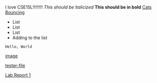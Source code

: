 
I love CSE15L!!!!!!!!
*This should be italicized*
**This should be in bold**
[Cats Bouncing](https://cat-bounce.com/)
* List
* List
* List
* Adding to the list
```
Hello, World
```
[image](https://exmills.github.io/cse15l-lab-reports/image.png)

[tester-file](https://exmills.github.io/cse15l-lab-reports/tester-file.md)

[Lab Report 1](https://exmills.github.io/cse15l-lab-reports/lab-report-1-week-0.html)
